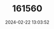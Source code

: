 ---
title: "161560"
category: "Narcine maculata"
draft: false
date: 2024-02-22 13:03:52
languages:
  English: ["Darkfinned Numbfish", "Darkspotted Electric Ray", "Smallspot Numbfish"]
---
